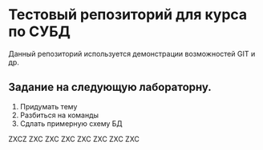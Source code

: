 # Тестовый репозиторий для курса по СУБД
Данный репозиторий используется демонстрации возможностей GIT и др.

## Задание на следующую лабораторну.
1. Придумать тему
1. Разбиться на команды
1. Сдлать примерную схему БД

ZXCZ ZXC ZXC ZXC ZXC ZXC ZXC ZXC 
